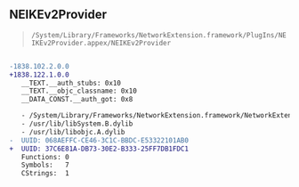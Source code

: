 ## NEIKEv2Provider

> `/System/Library/Frameworks/NetworkExtension.framework/PlugIns/NEIKEv2Provider.appex/NEIKEv2Provider`

```diff

-1838.102.2.0.0
+1838.122.1.0.0
   __TEXT.__auth_stubs: 0x10
   __TEXT.__objc_classname: 0x10
   __DATA_CONST.__auth_got: 0x8

   - /System/Library/Frameworks/NetworkExtension.framework/NetworkExtension
   - /usr/lib/libSystem.B.dylib
   - /usr/lib/libobjc.A.dylib
-  UUID: 068AEFFC-CE46-3C1C-BBDC-E53322101AB0
+  UUID: 37C6E81A-DB73-30E2-B333-25FF7DB1FDC1
   Functions: 0
   Symbols:   7
   CStrings:  1

```
